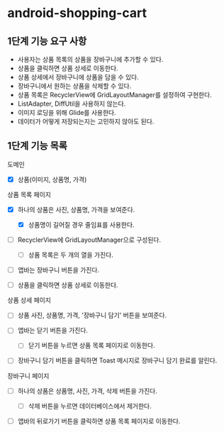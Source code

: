 # android-shopping-cart

## 1단계 기능 요구 사항
- 사용자는 상품 목록의 상품을 장바구니에 추가할 수 있다.
- 상품을 클릭하면 상품 상세로 이동한다.
- 상품 상세에서 장바구니에 상품을 담을 수 있다.
- 장바구니에서 원하는 상품을 삭제할 수 있다.
- 상품 목록은 RecyclerView에 GridLayoutManager를 설정하여 구현한다.
- ListAdapter, DiffUtil을 사용하지 않는다.
- 이미지 로딩을 위해 Glide를 사용한다.
- 데이터가 어떻게 저장되는지는 고민하지 않아도 된다.

## 1단계 기능 목록
도메인 
  - [x] 상품(이미지, 상품명, 가격) 

상품 목록 페이지
- [x] 하나의 상품은 사진, 상품명, 가격을 보여준다.
  - [x] 상품명이 길어질 경우 줄임표를 사용한다.
- [ ] RecyclerView에 GridLayoutManager으로 구성된다.
  - [ ] 상품 목록은 두 개의 열을 가진다.
- [ ] 앱바는 장바구니 버튼을 가진다.
- [ ] 상품을 클릭하면 상품 상세로 이동한다.


상품 상세 페이지
- [ ] 상품 사진, 상품명, 가격, '장바구니 담기' 버튼을 보여준다.
- [ ] 앱바는 닫기 버튼을 가진다.
  - [ ] 닫기 버튼을 누르면 상품 목록 페이지로 이동한다.
- [ ] 장바구니 담기 버튼을 클릭하면 Toast 메시지로 장바구니 담기 완료를 알린다.


장바구니 페이지
- [ ] 하나의 상품은 상품명, 사진, 가격, 삭제 버튼을 가진다.
  - [ ] 삭제 버튼을 누르면 데이터베이스에서 제거한다.
- [ ] 앱바의 뒤로가기 버튼을 클릭하면 상품 목록 페이지로 이동한다.

